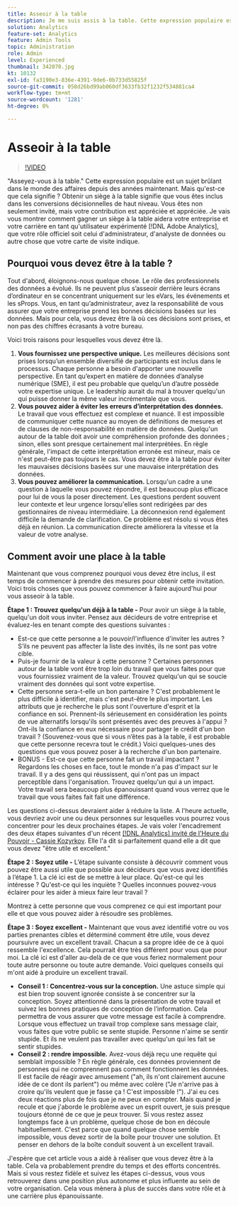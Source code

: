 ```yaml
---
title: Asseoir à la table
description: Je me suis assis à la table. Cette expression populaire est un sujet brûlant dans le monde des affaires depuis des années maintenant. Mais qu'est-ce que cela signifie ? Obtenir un siège à la table signifie que vous êtes inclus dans les conversions décisionnelles de haut niveau. Vous êtes non seulement invité, mais votre contribution est appréciée et appréciée. Je vais vous montrer comment gagner un siège à la table aidera votre entreprise et votre carrière en tant qu' [!DNL Adobe Analytics] administrateur.
solution: Analytics
feature-set: Analytics
feature: Admin Tools
topic: Administration
role: Admin
level: Experienced
thumbnail: 342070.jpg
kt: 10132
exl-id: fa3190e3-836e-4391-9de6-0b733d55825f
source-git-commit: 058d26bd99ab060df3633fb32f1232f534881ca4
workflow-type: tm+mt
source-wordcount: '1281'
ht-degree: 0%

---
```


# Asseoir à la table

>[!VIDEO](https://video.tv.adobe.com/v/345313/?quality=12&learn=on&captions=fre_fr)

&quot;Asseyez-vous à la table.&quot; Cette expression populaire est un sujet brûlant dans le monde des affaires depuis des années maintenant. Mais qu&#39;est-ce que cela signifie ? Obtenir un siège à la table signifie que vous êtes inclus dans les conversions décisionnelles de haut niveau. Vous êtes non seulement invité, mais votre contribution est appréciée et appréciée. Je vais vous montrer comment gagner un siège à la table aidera votre entreprise et votre carrière en tant qu&#39;utilisateur expérimenté [!DNL Adobe Analytics], que votre rôle officiel soit celui d&#39;administrateur, d&#39;analyste de données ou autre chose que votre carte de visite indique.

## Pourquoi vous devez être à la table ?

Tout d&#39;abord, éloignons-nous quelque chose. Le rôle des professionnels des données a évolué. Ils ne peuvent plus s’asseoir derrière leurs écrans d’ordinateur en se concentrant uniquement sur les eVars, les événements et les sProps. Vous, en tant qu’administrateur, avez la responsabilité de vous assurer que votre entreprise prend les bonnes décisions basées sur les données. Mais pour cela, vous devez être là où ces décisions sont prises, et non pas des chiffres écrasants à votre bureau.

Voici trois raisons pour lesquelles vous devez être là.

1. **Vous fournissez une perspective unique.** Les meilleures décisions sont prises lorsqu’un ensemble diversifié de participants est inclus dans le processus. Chaque personne a besoin d&#39;apporter une nouvelle perspective. En tant qu’expert en matière de données d’analyse numérique (SME), il est peu probable que quelqu’un d’autre possède votre expertise unique. Le leadership aurait du mal à trouver quelqu&#39;un qui puisse donner la même valeur incrémentale que vous.
1. **Vous pouvez aider à éviter les erreurs d’interprétation des données.** Le travail que vous effectuez est complexe et nuancé. Il est impossible de communiquer cette nuance au moyen de définitions de mesures et de clauses de non-responsabilité en matière de données. Quelqu&#39;un autour de la table doit avoir une compréhension profonde des données ; sinon, elles sont presque certainement mal interprétées. En règle générale, l&#39;impact de cette interprétation erronée est mineur, mais ce n&#39;est peut-être pas toujours le cas. Vous devez être à la table pour éviter les mauvaises décisions basées sur une mauvaise interprétation des données.
1. **Vous pouvez améliorer la communication.** Lorsqu&#39;un cadre a une question à laquelle vous pouvez répondre, il est beaucoup plus efficace pour lui de vous la poser directement. Les questions perdent souvent leur contexte et leur urgence lorsqu&#39;elles sont redirigées par des gestionnaires de niveau intermédiaire. La déconnexion rend également difficile la demande de clarification. Ce problème est résolu si vous êtes déjà en réunion. La communication directe améliorera la vitesse et la valeur de votre analyse.

## Comment avoir une place à la table

Maintenant que vous comprenez pourquoi vous devez être inclus, il est temps de commencer à prendre des mesures pour obtenir cette invitation. Voici trois choses que vous pouvez commencer à faire aujourd&#39;hui pour vous asseoir à la table.

**Étape 1 : Trouvez quelqu&#39;un déjà à la table -** Pour avoir un siège à la table, quelqu&#39;un doit vous inviter. Pensez aux décideurs de votre entreprise et évaluez-les en tenant compte des questions suivantes :

* Est-ce que cette personne a le pouvoir/l&#39;influence d&#39;inviter les autres ? S’ils ne peuvent pas affecter la liste des invités, ils ne sont pas votre cible.
* Puis-je fournir de la valeur à cette personne ? Certaines personnes autour de la table vont être trop loin du travail que vous faites pour que vous fournissiez vraiment de la valeur. Trouvez quelqu&#39;un qui se soucie vraiment des données qui sont votre expertise.
* Cette personne sera-t-elle un bon partenaire ? C&#39;est probablement le plus difficile à identifier, mais c&#39;est peut-être le plus important. Les attributs que je recherche le plus sont l&#39;ouverture d&#39;esprit et la confiance en soi. Prennent-ils sérieusement en considération les points de vue alternatifs lorsqu&#39;ils sont présentés avec des preuves à l&#39;appui ? Ont-ils la confiance en eux nécessaire pour partager le crédit d&#39;un bon travail ? (Souvenez-vous que si vous n’êtes pas à la table, il est probable que cette personne recevra tout le crédit.) Voici quelques-unes des questions que vous pouvez poser à la recherche d&#39;un bon partenaire.
* BONUS - Est-ce que cette personne fait un travail impactant ? Regardons les choses en face, tout le monde n&#39;a pas d&#39;impact sur le travail. Il y a des gens qui réussissent, qui n&#39;ont pas un impact perceptible dans l&#39;organisation. Trouvez quelqu&#39;un qui a un impact. Votre travail sera beaucoup plus épanouissant quand vous verrez que le travail que vous faites fait fait une différence.

Les questions ci-dessus devraient aider à réduire la liste. A l&#39;heure actuelle, vous devriez avoir une ou deux personnes sur lesquelles vous pourrez vous concentrer pour les deux prochaines étapes. Je vais voler l&#39;encadrement des deux étapes suivantes d&#39;un récent [[!DNL Analytics] invité de l&#39;Heure du Pouvoir - Cassie Kozyrkov](https://analyticshour.io/2021/12/14/182-making-better-decisions-and-being-useful-with-cassie-kozyrkov/). Elle l&#39;a dit si parfaitement quand elle a dit que vous devez &quot;être utile et excellent.&quot;

**Étape 2 : Soyez utile -** L’étape suivante consiste à découvrir comment vous pouvez être aussi utile que possible aux décideurs que vous avez identifiés à l’étape 1. La clé ici est de se mettre à leur place. Qu&#39;est-ce qui les intéresse ? Qu&#39;est-ce qui les inquiète ? Quelles inconnues pouvez-vous éclairer pour les aider à mieux faire leur travail ?

Montrez à cette personne que vous comprenez ce qui est important pour elle et que vous pouvez aider à résoudre ses problèmes.

**Étape 3 : Soyez excellent -** Maintenant que vous avez identifié votre ou vos parties prenantes cibles et déterminé comment être utile, vous devez poursuivre avec un excellent travail. Chacun a sa propre idée de ce à quoi ressemble l&#39;excellence. Cela pourrait être très différent pour vous que pour moi. La clé ici est d&#39;aller au-delà de ce que vous feriez normalement pour toute autre personne ou toute autre demande. Voici quelques conseils qui m&#39;ont aidé à produire un excellent travail.

* **Conseil 1 : Concentrez-vous sur la conception.** Une astuce simple qui est bien trop souvent ignorée consiste à se concentrer sur la conception. Soyez attentionné dans la présentation de votre travail et suivez les bonnes pratiques de conception de l’information. Cela permettra de vous assurer que votre message est facile à comprendre. Lorsque vous effectuez un travail trop complexe sans message clair, vous faites que votre public se sente stupide. Personne n&#39;aime se sentir stupide. Et ils ne veulent pas travailler avec quelqu&#39;un qui les fait se sentir stupides.
* **Conseil 2 : rendre impossible.** Avez-vous déjà reçu une requête qui semblait impossible ? En règle générale, ces données proviennent de personnes qui ne comprennent pas comment fonctionnent les données. Il est facile de réagir avec amusement (&quot;ah, ils n&#39;ont clairement aucune idée de ce dont ils parlent&quot;) ou même avec colère (&quot;Je n&#39;arrive pas à croire qu&#39;ils veulent que je fasse ça ! C&#39;est impossible !&quot;). J&#39;ai eu ces deux réactions plus de fois que je ne peux en compter. Mais quand je recule et que j&#39;aborde le problème avec un esprit ouvert, je suis presque toujours étonné de ce que je peux trouver. Si vous restez assez longtemps face à un problème, quelque chose de bon en découle habituellement. C&#39;est parce que quand quelque chose semble impossible, vous devez sortir de la boîte pour trouver une solution. Et penser en dehors de la boîte conduit souvent à un excellent travail.

J&#39;espère que cet article vous a aidé à réaliser que vous devez être à la table. Cela va probablement prendre du temps et des efforts concentrés. Mais si vous restez fidèle et suivez les étapes ci-dessus, vous vous retrouverez dans une position plus autonome et plus influente au sein de votre organisation. Cela vous mènera à plus de succès dans votre rôle et à une carrière plus épanouissante.

